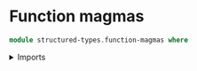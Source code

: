 # Function magmas

```agda
module structured-types.function-magmas where
```

<details><summary>Imports</summary>

```agda
open import foundation.dependent-pair-types
open import foundation.universe-levels

open import structured-types.magmas
```

<details>

## Idea

Given a magma `M` and a type `X`, the function magma `M^X` consists of
functions from `X` into the underlying type of `M`. The operation on
`M^X` is defined pointwise.

## Definition

```agda
module _
  {l1 l2 : Level} (M : Magma l1) (X : UU l2)
  where

  type-function-Magma : UU (l1 ⊔ l2)
  type-function-Magma = X → type-Magma M

  mul-function-Magma :
    type-function-Magma → type-function-Magma → type-function-Magma
  mul-function-Magma f g x = mul-Magma M (f x) (g x)

  function-Magma : Magma (l1 ⊔ l2)
  pr1 function-Magma = type-function-Magma
  pr2 function-Magma = mul-function-Magma
```

